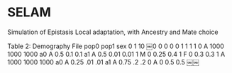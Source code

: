 # SELAM
Simulation of Epistasis Local adaptation, with Ancestry and Mate choice

Table 2: Demography File
pop0 pop1 sex 0 1 10
￼0 0 0 0 0 1 1 1 1
0 A 1000 1000 1000 a0 A 0.5 0.1 0.1 a1 A 0.5 0.01 0.01
1 M 0 0.25 0.4 1 F 0 0.3 0.3 1 A 1000 1000 1000
a0 A 0.25 .01 .01 a1 A 0.75 .2 .2
0 A 0 0.5 0.5
￼￼
